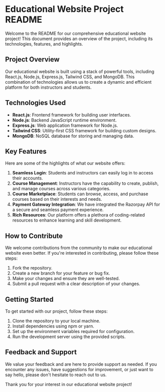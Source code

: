 # Educational Website Project README

Welcome to the README for our comprehensive educational website project! This document provides an overview of the project, including its technologies, features, and highlights.

## Project Overview

Our educational website is built using a stack of powerful tools, including React.js, Node.js, Express.js, Tailwind CSS, and MongoDB. This combination of technologies allows us to create a dynamic and efficient platform for both instructors and students.

## Technologies Used

- **React.js**: Frontend framework for building user interfaces.
- **Node.js**: Backend JavaScript runtime environment.
- **Express.js**: Web application framework for Node.js.
- **Tailwind CSS**: Utility-first CSS framework for building custom designs.
- **MongoDB**: NoSQL database for storing and managing data.

## Key Features

Here are some of the highlights of what our website offers:

1. **Seamless Login**: Students and instructors can easily log in to access their accounts.
2. **Course Management**: Instructors have the capability to create, publish, and manage courses across various categories.
3. **Course Marketplace**: Students can browse, access, and purchase courses based on their interests and needs.
4. **Payment Gateway Integration**: We have integrated the Razorpay API for a secure and seamless payment experience.
5. **Rich Resources**: Our platform offers a plethora of coding-related resources to enhance learning and skill development.

## How to Contribute

We welcome contributions from the community to make our educational website even better. If you're interested in contributing, please follow these steps:

1. Fork the repository.
2. Create a new branch for your feature or bug fix.
3. Make your changes and ensure they are well-tested.
4. Submit a pull request with a clear description of your changes.

## Getting Started

To get started with our project, follow these steps:

1. Clone the repository to your local machine.
2. Install dependencies using npm or yarn.
3. Set up the environment variables required for configuration.
4. Run the development server using the provided scripts.

## Feedback and Support

We value your feedback and are here to provide support as needed. If you encounter any issues, have suggestions for improvement, or just want to say hello, please don't hesitate to reach out to us.

Thank you for your interest in our educational website project!
